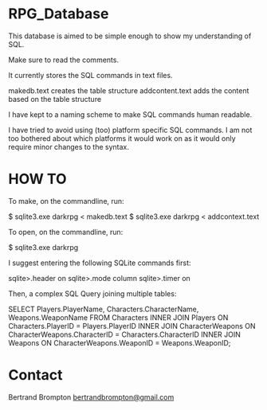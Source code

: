 # RPG_Database

This database is aimed to be simple enough to show my understanding of SQL.

Make sure to read the comments.

It currently stores the SQL commands in text files.

makedb.text	creates the table structure
addcontent.text	adds the content based on the table structure

I have kept to a naming scheme to make SQL commands human readable.

I have tried to avoid using (too) platform specific SQL commands. I am not too bothered about which platforms it would work on as it would only require minor changes to the syntax.

# HOW TO

To make, on the commandline, run:

$ sqlite3.exe darkrpg < makedb.text
$ sqlite3.exe darkrpg < addcontext.text

To open, on the commandline, run:

$ sqlite3.exe darkrpg

I suggest entering the following SQLite commands first:

sqlite>.header on
sqlite>.mode column
sqlite>.timer on

Then, a complex SQL Query joining multiple tables:

SELECT Players.PlayerName, Characters.CharacterName, Weapons.WeaponName FROM Characters INNER JOIN Players ON Characters.PlayerID = Players.PlayerID INNER JOIN CharacterWeapons ON CharacterWeapons.CharacterID = Characters.CharacterID INNER JOIN Weapons ON CharacterWeapons.WeaponID = Weapons.WeaponID;

# Contact
Bertrand Brompton
bertrandbrompton@gmail.com
